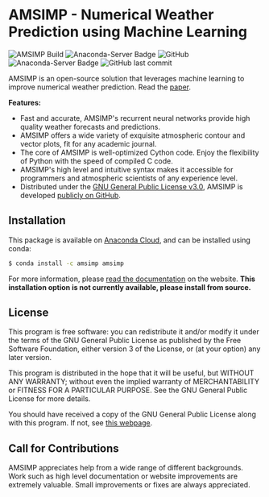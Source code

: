 # AMSIMP - Numerical Weather Prediction using Machine Learning

![AMSIMP Build](https://github.com/amsimp/amsimp/workflows/Build%20AMSIMP/badge.svg)
![Anaconda-Server Badge](https://anaconda.org/amsimp/amsimp/badges/version.svg)
![GitHub](https://img.shields.io/github/license/amsimp/amsimp.svg?style=flat-square)
![Anaconda-Server Badge](https://anaconda.org/amsimp/amsimp/badges/downloads.svg)
![GitHub last commit](https://img.shields.io/github/last-commit/amsimp/amsimp.svg?style=flat-square)

AMSIMP is an open-source solution that leverages machine learning to improve numerical weather prediction. Read the [paper](https://github.com/amsimp/papers/raw/master/scifest-online/project-book/main.pdf).

**Features:**

* Fast and accurate, AMSIMP's recurrent neural networks provide high quality weather forecasts and predictions.
* AMSIMP offers a wide variety of exquisite atmospheric contour and vector plots, fit for any academic journal.
* The core of AMSIMP is well-optimized Cython code. Enjoy the flexibility of Python with the speed of compiled C code.
* AMSIMP's high level and intuitive syntax makes it accessible for programmers and atmospheric scientists of any experience level.
* Distributed under the [GNU General Public License v3.0](https://github.com/amsimp/amsimp/blob/master/LICENSE), AMSIMP is developed [publicly on GitHub](https://github.com/amsimp/amsimp).

## Installation

This package is available on [Anaconda Cloud](https://anaconda.org/amsimp/amsimp), and can be installed using conda:

```bash
$ conda install -c amsimp amsimp  
```

For more information, please [read the documentation](https://docs.amsimp.com) on the website. **This installation
option is not currently available, please install from source.**

## License
This program is free software: you can redistribute it and/or modify
it under the terms of the GNU General Public License as published by
the Free Software Foundation, either version 3 of the License, or
(at your option) any later version.

This program is distributed in the hope that it will be useful,
but WITHOUT ANY WARRANTY; without even the implied warranty of
MERCHANTABILITY or FITNESS FOR A PARTICULAR PURPOSE.  See the
GNU General Public License for more details.

You should have received a copy of the GNU General Public License
along with this program.  If not, see [this webpage](https://www.gnu.org/licenses/).

## Call for Contributions
AMSIMP appreciates help from a wide range of different backgrounds. Work such as high level documentation or website improvements are extremely valuable. Small improvements or fixes are always appreciated.
